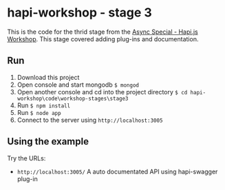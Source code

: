 # hapi-workshop - stage 3

This is the code for the thrid stage from the [Async Special - Hapi.js Workshop](http://asyncjs.com/building-apis-workshop/). This stage covered adding plug-ins and documentation.

## Run
1. Download this project
2. Open console and start mongodb `$ mongod`
2. Open another console and cd into the project directory `$ cd hapi-workshop\code\workshop-stages\stage3`
3. Run `$ npm install`
4. Run `$ node app`
5. Connect to the server using `http://localhost:3005`


## Using the example
Try the URLs:
* `http://localhost:3005/` A auto documentated API using hapi-swagger plug-in
